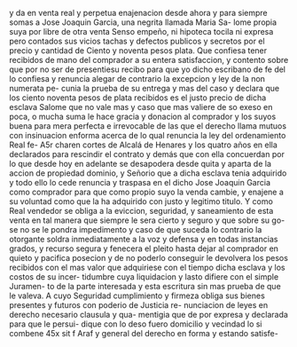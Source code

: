 y da en venta real y perpetua enajenacion desde ahora y para siempre somas a Jose Joaquin Garcia, una negrita llamada Maria Sa- lome propia suya por libre de otra venta Senso empeño, ni hipoteca tocila ni expresa pero contados sus vicios tachas y defectos publicos y secretos por el precio y cantidad de Ciento y noventa pesos plata. Que confiesa tener recibidos de mano del comprador a su entera satisfaccion, y contento sobre que por no ser de presentiesu recibo para que yo dicho escribano de fe del lo confiesa y renuncia alegar de contrario la excepcion y ley de la non numerata pe- cunia la prueba de su entrega y mas del caso y declara que los ciento noventa pesos de plata recibidos es el justo precio de dicha esclava Salome que no vale mas y caso que mas valiere de so exeso en poca, o mucha suma le hace gracia y donacion al comprador y los suyos buena para mera perfecta e irrevocable de las que el derecho llama mutuos con insinuacion enforma acerca de lo qual renuncia la ley del ordenamiento Real fe- A5r charen cortes de Alcalá de Henares y los quatro años en ella declarados para rescindir el contrato y demás que con ella concuerdan por lo que desde hoy en adelante se desapodera desde quita y aparta de la accion de propiedad dominio, y Señorio que a dicha esclava tenia adquirido y todo ello lo cede renuncia y traspasa en el dicho Jose Joaquin Garcia como comprador para que como propio suyo la venda cambie, y enajene a su voluntad como que la ha adquirido con justo y legitimo titulo. Y como Real vendedor se obliga a la eviccion, seguridad, y saneamiento de esta venta en tal manera que siempre le sera cierto y seguro y que sobre su go- se no se le pondra impedimento y caso de que suceda lo contrario la otorgante soldra inmediatamente a la voz y defensa y en todas instancias grados, y recurso segura y fenecera el pleito hasta dejar al comprador en quieto y pacifica posecion y de no poderlo conseguir le devolvera los pesos recibidos con el mas valor que adquiriese con el tiempo dicha esclava y los costos de su incer- tidumbre cuya liquidacion y lasto difiere con el simple Juramen- to de la parte interesada y esta escritura sin mas prueba de que le valeva. A cuyo Seguridad cumplimiento y firmeza obliga sus bienes presentes y futuros con poderio de Justicia re- nunciacion de leyes en derecho necesario clausula y qua- mentigia que de por expresa y declarada para que le persui- dique con lo deso fuero domicilio y vecindad lo si combene 45x sit f Araf y general del derecho en forma y estando satisfe-